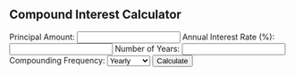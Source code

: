 <!DOCTYPE html>
<html lang="en">
<head>
    <meta charset="UTF-8">
    <title>Compound Interest Calculator</title>
    <link rel="stylesheet" href="style.css">
</head>
<body>
    <div class="calculator">
        <h2>Compound Interest Calculator</h2>
        <form id="ci-form" onsubmit="event.preventDefault(); calculateCompoundInterest();">
            <label>
                Principal Amount:
                <input type="number" id="principal" min="0" step="0.01" required>
            </label>
            <label>
                Annual Interest Rate (%):
                <input type="number" id="rate" min="0" step="0.01" required>
            </label>
            <label>
                Number of Years:
                <input type="number" id="years" min="1" step="1" required>
            </label>
            <label>
                Compounding Frequency:
                <select id="frequency" required>
                    <option value="1">Yearly</option>
                    <option value="4">Quarterly</option>
                    <option value="12">Monthly</option>
                    <option value="365">Daily</option>
                </select>
            </label>
            <button type="submit">Calculate</button>
        </form>
        <div id="result" class="result"></div>
    </div>
    <script src="compound-interest.js"></script>
</body>
</html>
